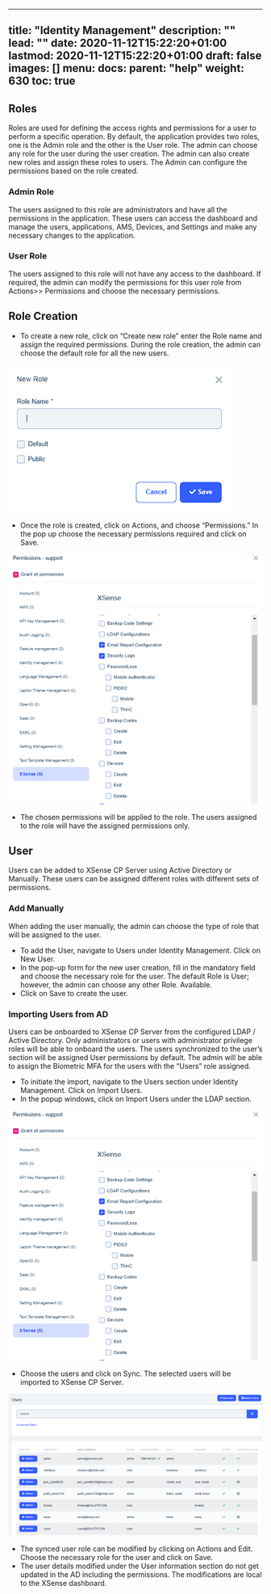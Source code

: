 
---
title: "Identity Management"
description: ""
lead: ""
date: 2020-11-12T15:22:20+01:00
lastmod: 2020-11-12T15:22:20+01:00
draft: false
images: []
menu: 
  docs:
    parent: "help"
weight: 630
toc: true
---

## Roles
Roles are used for defining the access rights and permissions for a user to perform a specific operation. By default, the application provides two roles, one is the Admin role and the other is the User role. The admin can choose any role for the user during the user creation. The admin can also create new roles and assign these roles to users. The Admin can configure the permissions based on the role created.

### Admin Role
The users assigned to this role are administrators and have all the permissions in the application. These users can access the dashboard and manage the users, applications, AMS, Devices, and Settings and make any necessary changes to the application. 

### User Role
The users assigned to this role will not have any access to the dashboard. If required, the admin can modify the permissions for this user role from Actions>> Permissions and choose the necessary permissions. 

## Role Creation

* To create a new role, click on “Create new role” enter the Role name and assign the required permissions. During the role creation, the admin can choose the default role for all the new users. 

![rolecreation](images/rolecreation.png)

* Once the role is created, click on Actions, and choose “Permissions.” In the pop up choose the necessary permissions required and click on Save. 

![permissions](images/permissions.png)

* The chosen permissions will be applied to the role. The users assigned to the role will have the assigned permissions only.

## User
Users can be added to XSense CP Server using Active Directory or Manually. These users can be assigned different roles with different sets of permissions.
### Add Manually
When adding the user manually, the admin can choose the type of role that will be assigned to the user. 
* To add the User, navigate to Users under Identity Management. Click on New User.
* In the pop-up form for the new user creation, fill in the mandatory field and choose the necessary role for the user. The default Role is User; however, the admin can choose any other Role. Available.
* Click on Save to create the user.

### Importing Users from AD
Users can be onboarded to XSense CP Server from the configured LDAP / Active Directory. Only administrators or users with administrator privilege roles will be able to onboard the users. The users synchronized to the user’s section will be assigned User permissions by default. The admin will be able to assign the Biometric MFA for the users with the “Users” role assigned.
* To initiate the import, navigate to the Users section under Identity Management. Click on Import Users. 
* In the popup windows, click on Import Users under the LDAP section. 

![permissions](images/permissions.png)

* Choose the users and click on Sync. The selected users will be imported to XSense CP Server.

![users](images/users.png)

*	The synced user role can be modified by clicking on Actions and Edit. Choose the necessary role for the user and click on Save.
* The user details modified under the User information section do not get updated in the AD including the permissions. The modifications are local to the XSense dashboard.

